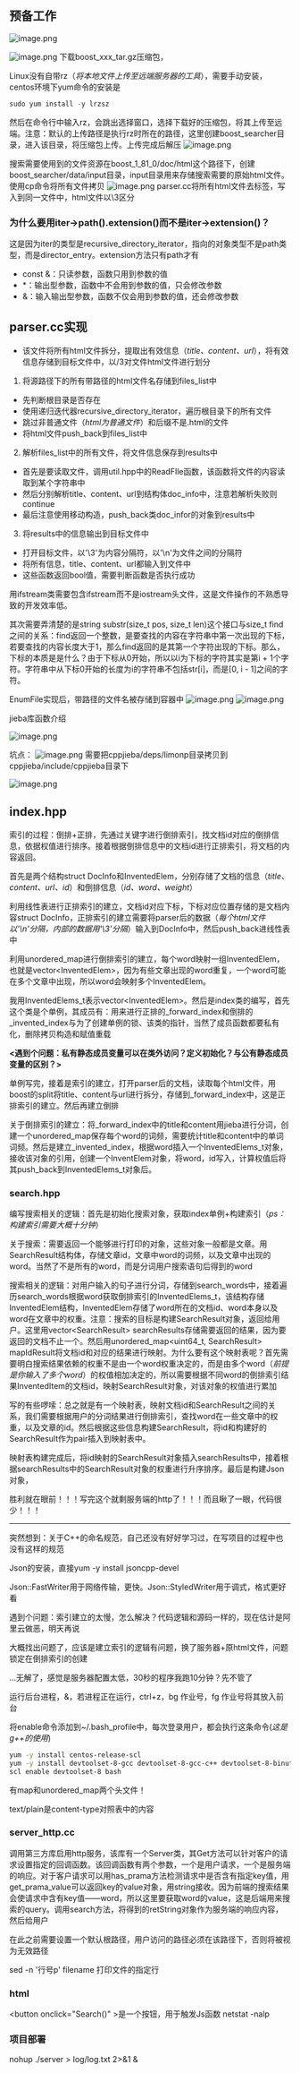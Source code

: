 ## 预备工作
![image.png](https://raw.githubusercontent.com/ren77281/pigco-image/main/img/20230409181813.png)

![image.png](https://raw.githubusercontent.com/ren77281/pigco-image/main/img/20230409181949.png)
下载boost_xxx_tar.gz压缩包，

Linux没有自带rz（*将本地文件上传至远端服务器的工具*），需要手动安装，centos环境下yum命令的安装是
```cpp
sudo yum install -y lrzsz
```
然后在命令行中输入rz，会跳出选择窗口，选择下载好的压缩包，将其上传至远端。注意：默认的上传路径是执行rz时所在的路径，这里创建boost_searcher目录，进入该目录，将压缩包上传。上传完成后解压
![image.png](https://raw.githubusercontent.com/ren77281/pigco-image/main/img/20230409183638.png)

搜索需要使用到的文件资源在boost_1_81_0/doc/html这个路径下，创建boost_searcher/data/input目录，input目录用来存储搜索需要的原始html文件。使用cp命令将所有文件拷贝
![image.png](https://raw.githubusercontent.com/ren77281/pigco-image/main/img/20230409185253.png)
parser.cc将所有html文件去标签，写入到同一文件中，html文件以\\3区分

### 为什么要用iter->path().extension()而不是iter->extension()？
这是因为iter的类型是recursive_directory_iterator，指向的对象类型不是path类型，而是director_entry。extension方法只有path才有
- const &：只读参数，函数只用到参数的值
- \*：输出型参数，函数中不会用到参数的值，只会修改参数
- &：输入输出型参数，函数不仅会用到参数的值，还会修改参数

## parser.cc实现
- 该文件将所有html文件拆分，提取出有效信息（*title、content、url*），将有效信息存储到目标文件中，以/3对文件html文件进行划分
1. 将源路径下的所有带路径的html文件名存储到files_list中
  - 先判断根目录是否存在
  - 使用递归迭代器recursive_directory_iterator，遍历根目录下的所有文件
  - 跳过非普通文件（*html为普通文件*）和后缀不是.html的文件
  - 将html文件push_back到files_list中
2. 解析files_list中的所有文件，将文件信息保存到results中
  - 首先是要读取文件，调用util.hpp中的ReadFIle函数，该函数将文件的内容读取到某个字符串中
  - 然后分别解析title、content、url到结构体doc_info中，注意若解析失败则continue
  - 最后注意使用移动构造，push_back类doc_infor的对象到results中
3. 将results中的信息输出到目标文件中
  - 打开目标文件，以'\\3'为内容分隔符，以'\\n'为文件之间的分隔符
  - 将所有信息，title、content、url都输入到文件中
-  这些函数返回bool值，需要判断函数是否执行成功

用ifstream类需要包含ifstream而不是iostream头文件，这是文件操作的不熟悉导致的开发效率低。

其次需要弄清楚的是string substr(size_t pos, size_t len)这个接口与size_t find之间的关系：find返回一个整数，是要查找的内容在字符串中第一次出现的下标，若要查找的内容长度大于1，那么find返回的是其第一个字符出现的下标。那么，下标的本质是是什么？由于下标从0开始，所以以i为下标的字符其实是第i + 1个字符。字符串中从下标0开始的长度为i的字符串不包括str\[i\]，而是\[0, i - 1\]之间的字符。

EnumFile实现后，带路径的文件名被存储到容器中
![image.png](https://raw.githubusercontent.com/ren77281/pigco-image/main/img/20230415142606.png)
![image.png](https://raw.githubusercontent.com/ren77281/pigco-image/main/img/20230415161634.png)

jieba库函数介绍

![image.png](https://raw.githubusercontent.com/ren77281/pigco-image/main/img/20230416095506.png)

坑点：
![image.png](https://raw.githubusercontent.com/ren77281/pigco-image/main/img/20230416103026.png)
需要把cppjieba/deps/limonp目录拷贝到cppjieba/include/cppjieba目录下

![image.png](https://raw.githubusercontent.com/ren77281/pigco-image/main/img/20230416184427.png)

## index.hpp
索引的过程：倒排+正排，先通过关键字进行倒排索引，找文档id对应的倒排信息，依据权值进行排序。接着根据倒排信息中的文档id进行正排索引，将文档的内容返回。

首先是两个结构struct DocInfo和InventedElem，分别存储了文档的信息（*title、content、url、id*）和倒排信息（*id、word、weight*）

利用线性表进行正排索引的建立，文档id对应下标，下标对应位置存储的是文档内容struct DocInfo，正排索引的建立需要将parser后的数据（*每个html文件以'\\n'分隔，内部的数据用'\\3'分隔*）输入到DocInfo中，然后push_back进线性表中

利用unordered_map进行倒排索引的建立，每个word映射一组InventedElem，也就是vector\<InventedElem\>，因为有些文章出现的word重复，一个word可能在多个文章中出现，所以word会映射多个InventedElem。

我用InventedElems_t表示vector\<InventedElem\>。然后是index类的编写，首先这个类是个单例，其成员有：用来进行正排的_forward_index和倒排的_invented_index与为了创建单例的锁、该类的指针，当然了成员函数都要私有化，删除拷贝构造和赋值重载

**<遇到个问题：私有静态成员变量可以在类外访问？定义初始化？与公有静态成员变量的区别？>**

单例写完，接着是索引的建立，打开parser后的文档，读取每个html文件，用boost的split将title、content与url进行拆分，存储到_forward_index中，这是正排索引的建立。然后再建立倒排

关于倒排索引的建立：将_forward_index中的title和content用jieba进行分词，创建一个unordered_map保存每个word的词频，需要统计title和content中的单词词频。然后是建立_invented_index，根据word插入一个InventedElems_t对象，接收该对象的引用，创建一个InventElem对象，将word，id写入，计算权值后将其push_back到InventedElems_t对象后。

### search.hpp
编写搜索相关的逻辑：首先是初始化搜索对象，获取index单例+构建索引（*ps：构建索引需要大概十分钟*）

关于搜索：需要返回一个能够进行打印的对象，这些对象一般都是文章。用SearchResult结构体，存储文章id，文章中word的词频，以及文章中出现的word。当然了不是所有的word，而是分词用户搜索语句后得到的word

搜索相关的逻辑：对用户输入的句子进行分词，存储到search_words中，接着遍历search_words根据word获取倒排索引的InventedElems_t，该结构存储InventedElem结构，InventedElem存储了word所在的文档id、word本身以及word在文章中的权重。注意：搜索的目标是构建SearchResult对象，返回给用户。这里用vector\<SearchResult\> searchResults存储需要返回的结果，因为要返回的文档不止一个。然后用unordered_map\<uint64_t, SearchResult\> mapIdResult将文档id和对应的结果进行映射。为什么要有这个映射表呢？首先需要明白搜索结果依赖的权重不是由一个word权重决定的，而是由多个word（*前提是你输入了多个word*）的权值相加决定的，所以需要根据不同word的倒排索引结果InventedItem的文档id，映射SearchResult对象，对该对象的权值进行累加

写的有些啰嗦：总之就是有一个映射表，映射文档id和SearchResult之间的关系，我们需要根据用户的分词结果进行倒排索引，查找word在一些文章中的权重，以及文章的id。然后根据这些信息构建SearchResult，将id和构建好的SearchResult作为pair插入到映射表中。

映射表构建完成后，将id映射的SearchResult对象插入searchResults中，接着根据searchResults中的SearchResult对象的权重进行升序排序。最后是构建Json对象，

胜利就在眼前！！！写完这个就剩服务端的http了！！！而且瞅了一眼，代码很少！！！
***
突然想到：关于C++的命名规范，自己还没有好好学习过，在写项目的过程中也没有这样的规范

Json的安装，直接yum -y install jsoncpp-devel

Json::FastWriter用于网络传输，更快。Json::StyledWriter用于调式，格式更好看

遇到个问题：索引建立的太慢，怎么解决？代码逻辑和源码一样的，现在估计是阿里云做恶，明天再说


大概找出问题了，应该是建立索引的逻辑有问题，换了服务器+原html文件，问题锁定在倒排索引的创建

...无解了，感觉是服务器配置太低，30秒的程序我跑10分钟？先不管了

运行后台进程，&，若进程正在运行，ctrl+z，bg 作业号，fg 作业号将其放入前台

将enable命令添加到~/.bash_profile中，每次登录用户，都会执行这条命令(*这是g++的使用*)
```bash
yum -y install centos-release-scl
yum -y install devtoolset-8-gcc devtoolset-8-gcc-c++ devtoolset-8-binutils
scl enable devtoolset-8 bash
```

有map和unordered_map两个头文件！

text/plain是content-type对照表中的内容

### server_http.cc
调用第三方库启用http服务，该库有一个Server类，其Get方法可以针对客户的请求设置指定的回调函数。该回调函数有两个参数，一个是用户请求，一个是服务端的响应。对于客户请求可以用has_prama方法检测请求中是否含有指定key值，用get_prama_value可以返回key的value对象，用string接收。因为前端的搜索结果会使请求中含有key值——word，所以这里要获取word的value，这是后端用来搜索的query。调用search方法，将得到的retString对象作为服务端的响应内容，然后给用户

在此之前需要设置一个默认根路径，用户访问的路径必须在该路径下，否则将被视为无效路径

sed -n '行号p' filename 打印文件的指定行
### html
\<button onclick="Search()" \>是一个按钮，用于触发Js函数
netstat -nalp
### 项目部署
nohup ./server > log/log.txt 2>&1 &